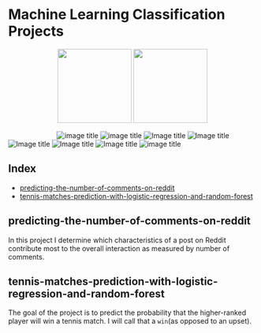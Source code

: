# Machine Learning Classification Projects


<p align="center">
<img src="https://github.com/marcotav/predicting-the-number-of-comments-on-reddit/blob/master/Reddit-logo.png" 
       width="150" height="150"/> <img src="https://github.com/marcotav/machine-learning-classification-projects/blob/master/tennis/images/ATP_World_Tour.png" 
       width="150" height="150"/> 





&nbsp;&nbsp;&nbsp;&nbsp;&nbsp;&nbsp;&nbsp;&nbsp;&nbsp;&nbsp;&nbsp;&nbsp;&nbsp;&nbsp;&nbsp;&nbsp;&nbsp;&nbsp;&nbsp;&nbsp;&nbsp;&nbsp;&nbsp;&nbsp;
![image title](https://img.shields.io/badge/python-v3.6-green.svg) ![image title](https://img.shields.io/badge/ntlk-v3.2.5-yellow.svg) ![Image title](https://img.shields.io/badge/sklearn-0.19.1-orange.svg) ![Image title](https://img.shields.io/badge/BeautifulSoup-4.6.0-blue.svg) ![Image title](https://img.shields.io/badge/pandas-0.22.0-red.svg) ![Image title](https://img.shields.io/badge/numpy-1.14.2-green.svg) ![Image title](https://img.shields.io/badge/matplotlib-v2.1.2-orange.svg) ![image title](https://img.shields.io/badge/statsmodels-v0.8.0-blue.svg)
<br>

## Index

* [predicting-the-number-of-comments-on-reddit](#predicting-the-number-of-comments-on-reddit)
* [tennis-matches-prediction-with-logistic-regression-and-random-forest](#tennis-matches-prediction-with-logistic-regression-and-random-forest)

## predicting-the-number-of-comments-on-reddit

In this project I determine which characteristics of a post on Reddit contribute most to the overall interaction as measured by number of comments.

## tennis-matches-prediction-with-logistic-regression-and-random-forest 

The goal of the project is to predict the probability that the higher-ranked player will win a tennis match. I will call that a `win`(as opposed to an upset). 
